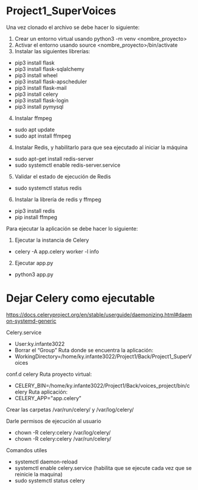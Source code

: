 # Project1_SuperVoices

Una vez clonado el archivo se debe hacer lo siguiente:

1. Crear un entorno virtual usando python3 -m venv <nombre_proyecto>
2. Activar el entorno usando source <nombre_proyecto>/bin/activate
3. Instalar las siguientes librerías:
  - pip3 install flask
  - pip3 install flask-sqlalchemy
  - pip3 install wheel
  - pip3 install flask-apscheduler 
  - pip3 install flask-mail
  - pip3 install celery
  - pip3 install flask-login
  - pip3 install pymysql
4. Instalar ffmpeg
  - sudo apt update
  - sudo apt install ffmpeg
4. Instalar Redis, y habilitarlo para que sea ejecutado al iniciar la máquina
  - sudo apt-get install redis-server
  - sudo systemctl enable redis-server.service
5. Validar el estado de ejecución de Redis
  - sudo systemctl status redis
6. Instalar la librería de redis y ffmpeg
  - pip3 install redis
  - pip install ffmpeg

Para ejecutar la aplicación se debe hacer lo siguiente:
1. Ejecutar la instancia de Celery
  - celery -A app.celery worker -l info
2. Ejecutar app.py
  - python3 app.py

# Dejar Celery como ejecutable

https://docs.celeryproject.org/en/stable/userguide/daemonizing.html#daemon-systemd-generic

Celery.service
- User:ky.infante3022
- Borrar el “Group”
Ruta donde se encuentra la aplicación:
- WorkingDirectory=/home/ky.infante3022/Project1/Back/Project1_SuperVoices

conf.d celery
Ruta proyecto virtual:
- CELERY_BIN=/home/ky.infante3022/Project1/Back/voices_project/bin/celery
Ruta aplicación:
- CELERY_APP="app.celery”

Crear las carpetas /var/run/celery/ y /var/log/celery/

Darle permisos de ejecución al usuario
- chown -R celery:celery /var/log/celery/
- chown -R celery:celery /var/run/celery/

Comandos utiles
- systemctl daemon-reload
- systemctl enable celery.service (habilita que se ejecute cada vez que se reinicie la maquina)
- sudo systemctl status celery
